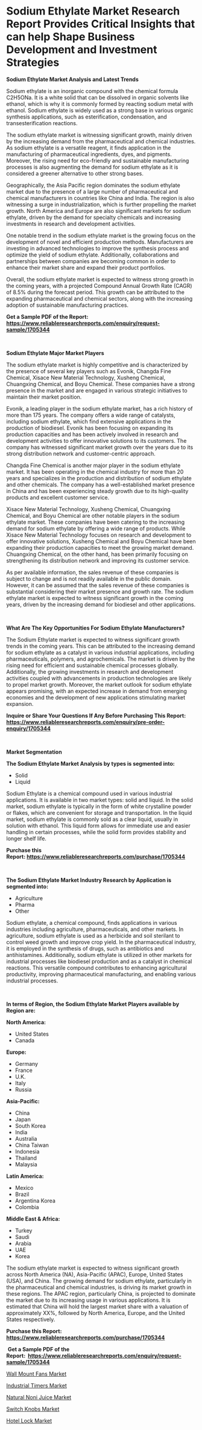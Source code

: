 <p><h1>Sodium Ethylate Market Research Report Provides Critical Insights that can help Shape Business Development and Investment Strategies</h1></p><p><strong>Sodium Ethylate Market Analysis and Latest Trends</strong></p>
<p><p>Sodium ethylate is an inorganic compound with the chemical formula C2H5ONa. It is a white solid that can be dissolved in organic solvents like ethanol, which is why it is commonly formed by reacting sodium metal with ethanol. Sodium ethylate is widely used as a strong base in various organic synthesis applications, such as esterification, condensation, and transesterification reactions.</p><p>The sodium ethylate market is witnessing significant growth, mainly driven by the increasing demand from the pharmaceutical and chemical industries. As sodium ethylate is a versatile reagent, it finds application in the manufacturing of pharmaceutical ingredients, dyes, and pigments. Moreover, the rising need for eco-friendly and sustainable manufacturing processes is also augmenting the demand for sodium ethylate as it is considered a greener alternative to other strong bases.</p><p>Geographically, the Asia Pacific region dominates the sodium ethylate market due to the presence of a large number of pharmaceutical and chemical manufacturers in countries like China and India. The region is also witnessing a surge in industrialization, which is further propelling the market growth. North America and Europe are also significant markets for sodium ethylate, driven by the demand for specialty chemicals and increasing investments in research and development activities.</p><p>One notable trend in the sodium ethylate market is the growing focus on the development of novel and efficient production methods. Manufacturers are investing in advanced technologies to improve the synthesis process and optimize the yield of sodium ethylate. Additionally, collaborations and partnerships between companies are becoming common in order to enhance their market share and expand their product portfolios.</p><p>Overall, the sodium ethylate market is expected to witness strong growth in the coming years, with a projected Compound Annual Growth Rate (CAGR) of 8.5% during the forecast period. This growth can be attributed to the expanding pharmaceutical and chemical sectors, along with the increasing adoption of sustainable manufacturing practices.</p></p>
<p><strong>Get a Sample PDF of the Report:&nbsp; <a href="https://www.reliableresearchreports.com/enquiry/request-sample/1705344">https://www.reliableresearchreports.com/enquiry/request-sample/1705344</a></strong></p>
<p>&nbsp;</p>
<p><strong>Sodium Ethylate Major Market Players</strong></p>
<p><p>The sodium ethylate market is highly competitive and is characterized by the presence of several key players such as Evonik, Changda Fine Chemical, Xisace New Material Technology, Xusheng Chemical, Chuangxing Chemical, and Boyu Chemical. These companies have a strong presence in the market and are engaged in various strategic initiatives to maintain their market position.</p><p>Evonik, a leading player in the sodium ethylate market, has a rich history of more than 175 years. The company offers a wide range of catalysts, including sodium ethylate, which find extensive applications in the production of biodiesel. Evonik has been focusing on expanding its production capacities and has been actively involved in research and development activities to offer innovative solutions to its customers. The company has witnessed significant market growth over the years due to its strong distribution network and customer-centric approach.</p><p>Changda Fine Chemical is another major player in the sodium ethylate market. It has been operating in the chemical industry for more than 20 years and specializes in the production and distribution of sodium ethylate and other chemicals. The company has a well-established market presence in China and has been experiencing steady growth due to its high-quality products and excellent customer service.</p><p>Xisace New Material Technology, Xusheng Chemical, Chuangxing Chemical, and Boyu Chemical are other notable players in the sodium ethylate market. These companies have been catering to the increasing demand for sodium ethylate by offering a wide range of products. While Xisace New Material Technology focuses on research and development to offer innovative solutions, Xusheng Chemical and Boyu Chemical have been expanding their production capacities to meet the growing market demand. Chuangxing Chemical, on the other hand, has been primarily focusing on strengthening its distribution network and improving its customer service.</p><p>As per available information, the sales revenue of these companies is subject to change and is not readily available in the public domain. However, it can be assumed that the sales revenue of these companies is substantial considering their market presence and growth rate. The sodium ethylate market is expected to witness significant growth in the coming years, driven by the increasing demand for biodiesel and other applications.</p></p>
<p>&nbsp;</p>
<p><strong>What Are The Key Opportunities For Sodium Ethylate Manufacturers?</strong></p>
<p><p>The Sodium Ethylate market is expected to witness significant growth trends in the coming years. This can be attributed to the increasing demand for sodium ethylate as a catalyst in various industrial applications, including pharmaceuticals, polymers, and agrochemicals. The market is driven by the rising need for efficient and sustainable chemical processes globally. Additionally, the growing investments in research and development activities coupled with advancements in production technologies are likely to propel market growth. Moreover, the market outlook for sodium ethylate appears promising, with an expected increase in demand from emerging economies and the development of new applications stimulating market expansion.</p></p>
<p><strong>Inquire or Share Your Questions If Any Before Purchasing This Report: <a href="https://www.reliableresearchreports.com/enquiry/pre-order-enquiry/1705344">https://www.reliableresearchreports.com/enquiry/pre-order-enquiry/1705344</a></strong></p>
<p>&nbsp;</p>
<p><strong>Market Segmentation</strong></p>
<p><strong>The Sodium Ethylate Market Analysis by types is segmented into:</strong></p>
<p><ul><li>Solid</li><li>Liquid</li></ul></p>
<p><p>Sodium Ethylate is a chemical compound used in various industrial applications. It is available in two market types: solid and liquid. In the solid market, sodium ethylate is typically in the form of white crystalline powder or flakes, which are convenient for storage and transportation. In the liquid market, sodium ethylate is commonly sold as a clear liquid, usually in solution with ethanol. This liquid form allows for immediate use and easier handling in certain processes, while the solid form provides stability and longer shelf life.</p></p>
<p><strong>Purchase this Report:&nbsp;<a href="https://www.reliableresearchreports.com/purchase/1705344">https://www.reliableresearchreports.com/purchase/1705344</a></strong></p>
<p>&nbsp;</p>
<p><strong>The Sodium Ethylate Market Industry Research by Application is segmented into:</strong></p>
<p><ul><li>Agriculture</li><li>Pharma</li><li>Other</li></ul></p>
<p><p>Sodium ethylate, a chemical compound, finds applications in various industries including agriculture, pharmaceuticals, and other markets. In agriculture, sodium ethylate is used as a herbicide and soil sterilant to control weed growth and improve crop yield. In the pharmaceutical industry, it is employed in the synthesis of drugs, such as antibiotics and antihistamines. Additionally, sodium ethylate is utilized in other markets for industrial processes like biodiesel production and as a catalyst in chemical reactions. This versatile compound contributes to enhancing agricultural productivity, improving pharmaceutical manufacturing, and enabling various industrial processes.</p></p>
<p>&nbsp;</p>
<p><strong>In terms of Region, the Sodium Ethylate Market Players available by Region are:</strong></p>
<p>
    <p> <strong> North America: </strong>
        <ul>
            <li>United States</li>
            <li>Canada</li>
        </ul>
        </p> 
    <p> <strong> Europe: </strong>
        <ul>
            <li>Germany</li>
            <li>France</li>
            <li>U.K.</li>
            <li>Italy</li>
            <li>Russia</li>
        </ul>
        </p> 
    <p> <strong> Asia-Pacific: </strong>
        <ul>
            <li>China</li>
            <li>Japan</li>
            <li>South Korea</li>
            <li>India</li>
            <li>Australia</li>
            <li>China Taiwan</li>
            <li>Indonesia</li>
            <li>Thailand</li>
            <li>Malaysia</li>
        </ul>
        </p> 
    <p> <strong> Latin America: </strong>
        <ul>
            <li>Mexico</li>
            <li>Brazil</li>
            <li>Argentina Korea</li>
            <li>Colombia</li>
        </ul>
        </p> 
    <p> <strong> Middle East & Africa: </strong>
        <ul>
            <li>Turkey</li>
            <li>Saudi</li>
            <li>Arabia</li>
            <li>UAE</li>
            <li>Korea</li>
        </ul>
    </p>
    </p>
<p><p>The sodium ethylate market is expected to witness significant growth across North America (NA), Asia-Pacific (APAC), Europe, United States (USA), and China. The growing demand for sodium ethylate, particularly in the pharmaceutical and chemical industries, is driving its market growth in these regions. The APAC region, particularly China, is projected to dominate the market due to its increasing usage in various applications. It is estimated that China will hold the largest market share with a valuation of approximately XX%, followed by North America, Europe, and the United States respectively.</p></p>
<p><strong>Purchase this Report: <a href="https://www.reliableresearchreports.com/purchase/1705344">https://www.reliableresearchreports.com/purchase/1705344</a></strong></p>
<p>&nbsp;<strong>Get a Sample PDF of the Report:&nbsp;&nbsp;<a href="https://www.reliableresearchreports.com/enquiry/request-sample/1705344">https://www.reliableresearchreports.com/enquiry/request-sample/1705344</a></strong></p>
<p><strong></strong></p>
<p><p><a href="https://medium.com/@bethhermann2023/wall-mount-fans-market-exploring-market-share-market-trends-and-future-growth-f52c3661367c">Wall Mount Fans Market</a></p><p><a href="https://medium.com/@poem.snap.phase/industrial-timers-market-insights-into-market-cagr-market-trends-and-growth-strategies-5598acf71bd5">Industrial Timers Market</a></p><p><a href="https://medium.com/@cletaturner879789/natural-noni-juice-market-exploring-market-share-market-trends-and-future-growth-c8968362d2d8">Natural Noni Juice Market</a></p><p><a href="https://medium.com/@inner.zone.room/switch-knobs-market-exploring-market-share-market-trends-and-future-growth-880eddf7e63a">Switch Knobs Market</a></p><p><a href="https://medium.com/@fitanstorm7845/hotel-lock-market-research-report-its-history-and-forecast-2023-to-2030-05739506d914">Hotel Lock Market</a></p></p>